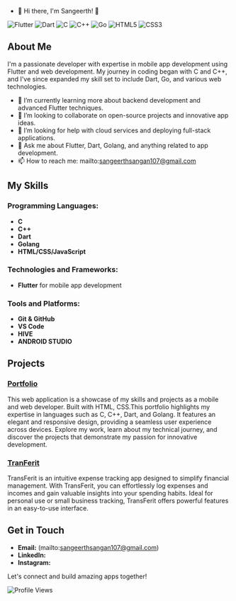 - 👋 Hi there, I'm Sangeerth! 👋

![Flutter](https://img.shields.io/badge/Flutter-02569B?style=for-the-badge&logo=flutter&logoColor=white)
![Dart](https://img.shields.io/badge/Dart-0175C2?style=for-the-badge&logo=dart&logoColor=white)
![C](https://img.shields.io/badge/C-00599C?style=for-the-badge&logo=c&logoColor=white)
![C++](https://img.shields.io/badge/C++-00599C?style=for-the-badge&logo=c%2B%2B&logoColor=white)
![Go](https://img.shields.io/badge/Go-00ADD8?style=for-the-badge&logo=go&logoColor=white)
![HTML5](https://img.shields.io/badge/HTML5-E34F26?style=for-the-badge&logo=html5&logoColor=white)
![CSS3](https://img.shields.io/badge/CSS3-1572B6?style=for-the-badge&logo=css3&logoColor=white)

## About Me

I'm a passionate developer with expertise in mobile app development using Flutter and web development. My journey in coding began with C and C++, and I've since expanded my skill set to include Dart, Go, and various web technologies. 

- 🌱 I’m currently learning more about backend development and advanced Flutter techniques.
- 👯 I’m looking to collaborate on open-source projects and innovative app ideas.
- 🤔 I’m looking for help with cloud services and deploying full-stack applications.
- 💬 Ask me about Flutter, Dart, Golang, and anything related to app development.
- 📫 How to reach me: mailto:sangeerthsangan107@gmail.com

## My Skills

### Programming Languages:
- **C**
- **C++**
- **Dart**
- **Golang**
- **HTML/CSS/JavaScript**

### Technologies and Frameworks:
- **Flutter** for mobile app development

### Tools and Platforms:
- **Git & GitHub**
- **VS Code**
- **HIVE**
- **ANDROID STUDIO**
## Projects

### [Portfolio](https://github.com/sangan007/sangeerth.git)
This web application is a showcase of my skills and projects as a mobile and web developer. Built with HTML, CSS.This portfolio highlights my expertise in languages such as C, C++, Dart, and Golang. It features an elegant and responsive design, providing a seamless user experience across devices. Explore my work, learn about my technical journey, and discover the projects that demonstrate my passion for innovative development.

### [TranFerit](https://github.com/sangan007/money-manager)
TransFerit is an intuitive expense tracking app designed to simplify financial management. With TransFerit, you can effortlessly log expenses and incomes and gain valuable insights into your spending habits. Ideal for personal use or small business tracking, TransFerit offers powerful features in an easy-to-use interface. 

## Get in Touch

- **Email:** (mailto:sangeerthsangan107@gmail.com)
- **LinkedIn:** 
- **Instagram:** 

Let's connect and build amazing apps together!

![Profile Views](https://komarev.com/ghpvc/?username=yourusername&color=green)
